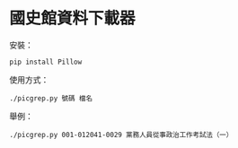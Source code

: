 # 國史館資料下載器

安裝：

```
pip install Pillow
```

使用方式：

```
./picgrep.py 號碼 檔名
```

舉例：

```
./picgrep.py 001-012041-0029 黨務人員從事政治工作考試法（一）
```
